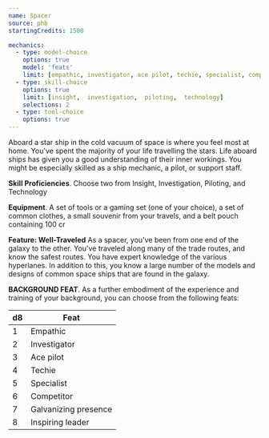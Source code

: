 ```yaml
---
name: Spacer
source: phb
startingCredits: 1500

mechanics:
  - type: model-choice
    options: true
    model: 'feats'
    limit: [empathic, investigator, ace pilot, techie, specialist, competitor, galvanizing presence, inspiring leader]
  - type: skill-choice
    options: true
    limit: [insight,  investigation,  piloting,  technology]
    selections: 2
  - type: tool-choice
    options: true
---
```

Aboard a star ship in the cold vacuum of space is where you feel most at home. You've spent the majority of your life travelling the stars. Life aboard ships has given you a good understanding of their inner workings. You might be especially skilled as a ship mechanic, a pilot, or support staff.

__Skill Proficiencies__. Choose two from Insight, Investigation, Piloting, and Technology

__Equipment__. A set of tools or a gaming set (one of your choice), a set of common clothes, a small souvenir from your travels, and a belt pouch containing 100 cr

__Feature: Well-Traveled__
As a spacer, you've been from one end of the galaxy to the other. You've traveled along many of the trade routes, and know the safest routes. You have expert knowledge of the various hyperlanes. In addition to this, you know a large number of the models and designs of common space ships that are found in the galaxy.


__BACKGROUND FEAT__. As a further embodiment of the experience and training of your background, you can choose from the following feats:

d8 | Feat
--- | ---
1	|	Empathic
2	|	Investigator
3	|	Ace pilot
4	|	Techie
5	|	Specialist
6	|	Competitor
7	|	Galvanizing presence
8	|	Inspiring leader
<div class="hr"></div>
